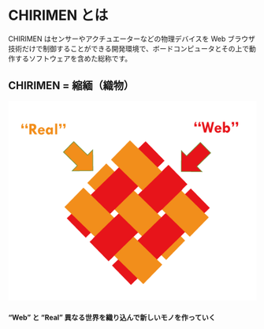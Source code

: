 # CHIRIMEN とは

CHIRIMEN はセンサーやアクチュエーターなどの物理デバイスを Web ブラウザ技術だけで制御することができる開発環境で、ボードコンピュータとその上で動作するソフトウェアを含めた総称です。


## CHIRIMEN = 縮緬（織物）

![chiri](./images/WebxReal.png)


#### “Web” と “Real” 異なる世界を織り込んで新しいモノを作っていく

